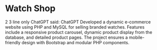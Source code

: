 # Watch Shop
 2 3 line only ChatGPT said: ChatGPT Developed a dynamic e-commerce website using PHP and MySQL for selling branded watches. Features include a responsive product carousel, dynamic product display from the database, and detailed product pages. The project ensures a mobile-friendly design with Bootstrap and modular PHP components.

